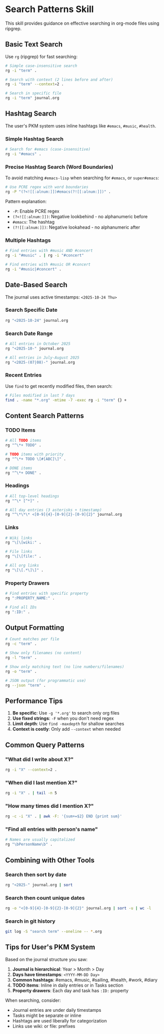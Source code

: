 # Search Patterns Skill

This skill provides guidance on effective searching in org-mode files using ripgrep.

## Basic Text Search

Use `rg` (ripgrep) for fast searching:

```bash
# Simple case-insensitive search
rg -i "term" .

# Search with context (2 lines before and after)
rg -i "term" --context=2 .

# Search in specific file
rg -i "term" journal.org
```

## Hashtag Search

The user's PKM system uses inline hashtags like `#emacs`, `#music`, `#health`.

### Simple Hashtag Search
```bash
# Search for #emacs (case-insensitive)
rg -i "#emacs" .
```

### Precise Hashtag Search (Word Boundaries)

To avoid matching `#emacs-lisp` when searching for `#emacs`, or `super#emacs`:

```bash
# Use PCRE regex with word boundaries
rg -P "(?<![[:alnum:]])#emacs(?![[:alnum:]])" .
```

Pattern explanation:
- `-P`: Enable PCRE regex
- `(?<![[:alnum:]])`: Negative lookbehind - no alphanumeric before
- `#emacs`: The hashtag
- `(?![[:alnum:]])`: Negative lookahead - no alphanumeric after

### Multiple Hashtags

```bash
# Find entries with #music AND #concert
rg -i "#music" . | rg -i "#concert"

# Find entries with #music OR #concert
rg -i "#music|#concert" .
```

## Date-Based Search

The journal uses active timestamps: `<2025-10-24 Thu>`

### Search Specific Date
```bash
rg "<2025-10-24" journal.org
```

### Search Date Range
```bash
# All entries in October 2025
rg "<2025-10-" journal.org

# All entries in July-August 2025
rg "<2025-(07|08)-" journal.org
```

### Recent Entries
Use `find` to get recently modified files, then search:

```bash
# Files modified in last 7 days
find . -name "*.org" -mtime -7 -exec rg -i "term" {} +
```

## Content Search Patterns

### TODO Items
```bash
# All TODO items
rg "^\*+ TODO" .

# TODO items with priority
rg "^\*+ TODO \[#[ABC]\]" .

# DONE items
rg "^\*+ DONE" .
```

### Headings
```bash
# All top-level headings
rg "^\* [^*]" .

# All day entries (3 asterisks + timestamp)
rg "^\*\*\* <[0-9]{4}-[0-9]{2}-[0-9]{2}" journal.org
```

### Links
```bash
# Wiki links
rg "\[\[wiki:" .

# File links
rg "\[\[file:" .

# All org links
rg "\[\[.*\]\]" .
```

### Property Drawers
```bash
# Find entries with specific property
rg ":PROPERTY_NAME:" .

# Find all IDs
rg ":ID:" .
```

## Output Formatting

```bash
# Count matches per file
rg -c "term" .

# Show only filenames (no content)
rg -l "term" .

# Show only matching text (no line numbers/filenames)
rg -o "term" .

# JSON output (for programmatic use)
rg --json "term" .
```

## Performance Tips

1. **Be specific**: Use `-g '*.org'` to search only org files
2. **Use fixed strings**: `-F` when you don't need regex
3. **Limit depth**: Use `find -maxdepth` for shallow searches
4. **Context is costly**: Only add `--context` when needed

## Common Query Patterns

### "What did I write about X?"
```bash
rg -i "X" --context=2 .
```

### "When did I last mention X?"
```bash
rg -i "X" . | tail -n 5
```

### "How many times did I mention X?"
```bash
rg -c -i "X" . | awk -F: '{sum+=$2} END {print sum}'
```

### "Find all entries with person's name"
```bash
# Names are usually capitalized
rg "\bPersonName\b" .
```

## Combining with Other Tools

### Search then sort by date
```bash
rg "<2025-" journal.org | sort
```

### Search then count unique dates
```bash
rg -o "<[0-9]{4}-[0-9]{2}-[0-9]{2}" journal.org | sort -u | wc -l
```

### Search in git history
```bash
git log -S "search term" --oneline -- *.org
```

## Tips for User's PKM System

Based on the journal structure you saw:

1. **Journal is hierarchical**: Year > Month > Day
2. **Days have timestamps**: `<YYYY-MM-DD Day>`
3. **Common hashtags**: #emacs, #music, #sailing, #health, #work, #diary
4. **TODO items**: Inline in daily entries or in Tasks section
5. **Property drawers**: Each day and task has `:ID:` property

When searching, consider:
- Journal entries are under daily timestamps
- Tasks might be separate or inline
- Hashtags are used liberally for categorization
- Links use wiki: or file: prefixes
